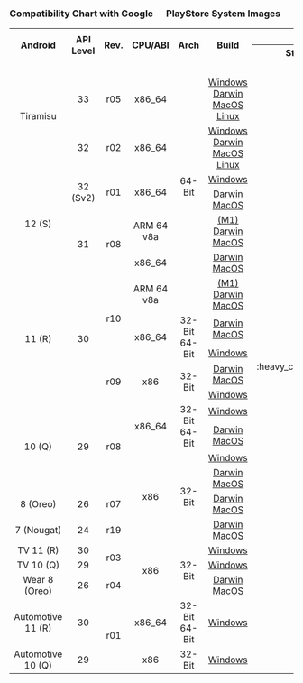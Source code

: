 ### Compatibility Chart with Google <b><img src="https://user-images.githubusercontent.com/37043777/140272882-10a9b396-550c-40c7-b809-2ca05527f7a5.png" width="15"> PlayStore</b> System Images<b><br>
</b>
<table>
<tbody>
<tr>
<th rowspan="2" align="center">Android</th>
<th rowspan="2" align="center">API Level</th>
<th rowspan="2" align="center">Rev.</th>
<th rowspan="2" align="center">CPU/ABI</th>
<th rowspan="2" align="center">Arch</th>
<th rowspan="2" align="center">Build</th>
<th colspan="3" align="center">Magisk v24.3</th>
</tr>
<tr>
<th>Stable</th>
<th>Canary</th>
<th>Alpha</th>
</tr>
<tr>
<td rowspan="3" align="center">Tiramisu</td>
<td align="center"><br>
</td>
<td align="center"><br>
</td>
<td align="center"><br>
</td>
<td rowspan="8" align="center">64-Bit</td>
<td align="center"><br>
</td>
<td rowspan="23" align="center">:heavy_check_mark:</td>
<td rowspan="23" align="center">:heavy_check_mark:</td>
<td rowspan="23" align="center">:heavy_check_mark:</td>
</tr>
<tr>
<td align="center">33</td>
<td align="center">r05</td>
<td align="center">x86_64</td>
<td align="center"><a
href="https://dl.google.com/android/repository/sys-img/google_apis_playstore/x86_64-33_r05.zip"
moz-do-not-send="true">Windows<br>
Darwin<br>
MacOS<br>
Linux</a></td>
</tr>
<tr>
<td align="center">32</td>
<td align="center">r02</td>
<td align="center">x86_64</td>
<td align="center"><a
href="https://dl.google.com/android/repository/sys-img/google_apis_playstore/x86_64-Tiramisu_r02.zip">Windows<br>
Darwin<br>
MacOS<br>
Linux</a></td>
</tr>
<tr>
<td rowspan="4" align="center">12 (S)</td>
<td rowspan="2" align="center">32 (Sv2)</td>
<td rowspan="2" align="center">r01</td>
<td rowspan="2" align="center">x86_64</td>
<td align="center"><a
href="https://dl.google.com/android/repository/sys-img/google_apis_playstore/x86_64-Sv2_r01-windows.zip">Windows</a></td>
</tr>
<tr>
<td align="center"><a
href="https://dl.google.com/android/repository/sys-img/google_apis_playstore/x86_64-Sv2_r01-darwin.zip">Darwin<br>
MacOS</a></td>
</tr>
<tr>
<td rowspan="2" align="center">31</td>
<td rowspan="2" align="center">r08</td>
<td align="center">ARM 64 v8a</td>
<td align="center"><a
href="https://dl.google.com/android/repository/sys-img/google_apis_playstore/arm64-v8a-31_r08-darwin.zip">(M1)
Darwin<br>
MacOS</a></td>
</tr>
<tr>
<td align="center">x86_64</td>
<td align="center"><a
href="https://dl.google.com/android/repository/sys-img/google_apis_playstore/x86_64-31_r08-darwin.zip">Darwin<br>
MacOS</a></td>
</tr>
<tr>
<td rowspan="5" align="center">11 (R)</td>
<td rowspan="5" align="center">30</td>
<td rowspan="3" align="center">r10</td>
<td align="center">ARM 64 v8a</td>
<td align="center"><a
href="https://dl.google.com/android/repository/sys-img/google_apis_playstore/arm64-v8a-30_r10-darwin.zip">(M1)
Darwin<br>
MacOS</a></td>
</tr>
<tr>
<td rowspan="2" align="center">x86_64</td>
<td rowspan="2" align="center">32-Bit<br>
64-Bit</td>
<td align="center"><a
href="https://dl.google.com/android/repository/sys-img/google_apis_playstore/x86_64-30_r10-darwin.zip">Darwin<br>
MacOS</a></td>
</tr>
<tr>
<td align="center"><a
href="https://dl.google.com/android/repository/sys-img/google_apis_playstore/x86_64-30_r10-windows.zip">Windows</a></td>
</tr>
<tr>
<td rowspan="2" align="center">r09</td>
<td rowspan="2" align="center">x86</td>
<td rowspan="2" align="center">32-Bit</td>
<td align="center"><a
href="https://dl.google.com/android/repository/sys-img/google_apis_playstore/x86-30_r09-darwin.zip">Darwin<br>
MacOS</a></td>
</tr>
<tr>
<td align="center"><a
href="https://dl.google.com/android/repository/sys-img/google_apis_playstore/x86-30_r09-windows.zip">Windows</a></td>
</tr>
<tr>
<td rowspan="4" align="center">10 (Q)</td>
<td rowspan="4" align="center">29</td>
<td rowspan="4" align="center">r08</td>
<td rowspan="2" align="center">x86_64</td>
<td rowspan="2" align="center">32-Bit<br>
64-Bit</td>
<td align="center"><a
href="https://dl.google.com/android/repository/sys-img/google_apis_playstore/x86_64-29_r08-windows.zip">Windows</a></td>
</tr>
<tr>
<td align="center"><a
href="https://dl.google.com/android/repository/sys-img/google_apis_playstore/x86_64-29_r08-darwin.zip">Darwin<br>
MacOS</a></td>
</tr>
<tr>
<td rowspan="4" align="center">x86</td>
<td rowspan="4" align="center">32-Bit</td>
<td align="center"><a
href="https://dl.google.com/android/repository/sys-img/google_apis_playstore/x86-29_r08-windows.zip">Windows</a></td>
</tr>
<tr>
<td align="center"><a
href="https://dl.google.com/android/repository/sys-img/google_apis_playstore/x86-29_r08-darwin.zip">Darwin<br>
MacOS</a></td>
</tr>
<tr>
<td align="center">8 (Oreo)</td>
<td align="center">26</td>
<td align="center">r07</td>
<td align="center"><a
href="https://dl.google.com/android/repository/sys-img/google_apis_playstore/x86-26_r07.zip">Darwin<br>
MacOS</a></td>
</tr>
<tr>
<td align="center">7 (Nougat)</td>
<td align="center">24</td>
<td align="center">r19</td>
<td align="center"><a
href="https://dl.google.com/android/repository/sys-img/google_apis_playstore/x86-24_r19.zip">Darwin<br>
MacOS</a></td>
</tr>
<tr>
<td align="center">TV 11 (R)</td>
<td align="center">30</td>
<td rowspan="2" align="center">r03</td>
<td rowspan="3" align="center">x86</td>
<td rowspan="3" align="center">32-Bit</td>
<td align="center"><a
href="https://dl.google.com/android/repository/sys-img/android-tv/x86-30_r03.zip">Windows</a></td>
</tr>
<tr>
<td align="center">TV 10 (Q)</td>
<td align="center">29</td>
<td align="center"><a
href="https://dl.google.com/android/repository/sys-img/android-tv/x86-29_r03.zip">Windows</a></td>
</tr>
<tr>
<td align="center">Wear 8 (Oreo)</td>
<td align="center">26</td>
<td align="center">r04</td>
<td align="center"><a
href="https://dl.google.com/android/repository/sys-img/android-wear/x86-26_r04.zip">Darwin<br>
MacOS</a></td>
</tr>
<tr>
<td align="center">Automotive 11 (R)</td>
<td align="center">30</td>
<td rowspan="2" align="center">r01</td>
<td align="center">x86_64</td>
<td align="center">32-Bit<br>
64-Bit</td>
<td align="center"><a
href="https://dl.google.com/android/repository/sys-img/android-automotive/x86_64-30_r01.zip">Windows</a></td>
</tr>
<tr>
<td align="center">Automotive 10 (Q)</td>
<td align="center">29</td>
<td align="center">x86</td>
<td align="center">32-Bit</td>
<td align="center"><a
href="https://dl.google.com/android/repository/sys-img/android-automotive/x86-29_r01.zip">Windows</a></td>
</tr>
</tbody>
</table>
